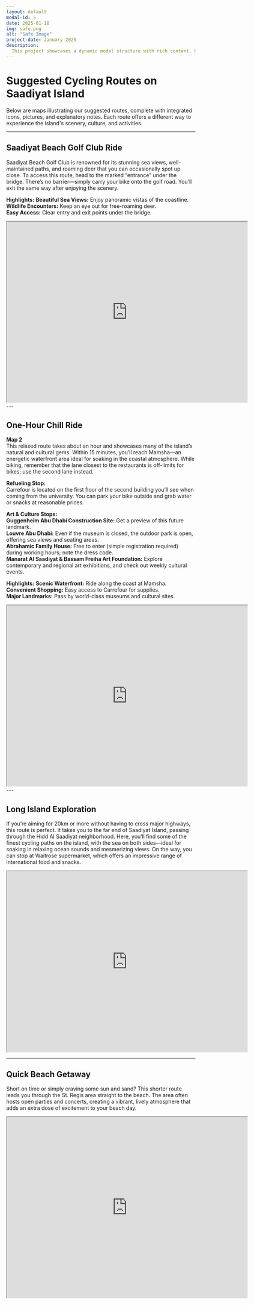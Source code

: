 ```yaml
---
layout: default
modal-id: 5
date: 2025-01-10
img: safe.png
alt: "Safe Image"
project-date: January 2025
description: 
  This project showcases a dynamic modal structure with rich content. Below is the gallery featuring a single image.
---
```

<div style="text-align: left;">


# Suggested Cycling Routes on Saadiyat Island

Below are maps illustrating our suggested routes, complete with integrated icons, pictures, and explanatory notes. Each route offers a different way to experience the island's scenery, culture, and activities.

---

## Saadiyat Beach Golf Club Ride
 
Saadiyat Beach Golf Club is renowned for its stunning sea views, well-maintained paths, and roaming deer that you can occasionally spot up close. To access this route, head to the marked “entrance” under the bridge. There’s no barrier—simply carry your bike onto the golf road. You’ll exit the same way after enjoying the scenery.

**Highlights:**
**Beautiful Sea Views:** Enjoy panoramic vistas of the coastline.  
**Wildlife Encounters:** Keep an eye out for free-roaming deer.  
**Easy Access:** Clear entry and exit points under the bridge.  

<iframe src="https://www.google.com/maps/d/u/0/embed?mid=1lZdCvFmYJq77S0Sjpb-OrTSmaPOKO7s&ehbc=2E312F" width="640" height="480"></iframe>
---

## One-Hour Chill Ride
**Map 2**  
This relaxed route takes about an hour and showcases many of the island’s natural and cultural gems. Within 15 minutes, you’ll reach Mamsha—an energetic waterfront area ideal for soaking in the coastal atmosphere. While biking, remember that the lane closest to the restaurants is off-limits for bikes; use the second lane instead.

**Refueling Stop:**  
  Carrefour is located on the first floor of the second building you’ll see when coming from the university. You can park your bike outside and grab water or snacks at reasonable prices.

**Art & Culture Stops:**  
 **Guggenheim Abu Dhabi Construction Site:** Get a preview of this future landmark.  
 **Louvre Abu Dhabi:** Even if the museum is closed, the outdoor park is open, offering sea views and seating areas.  
 **Abrahamic Family House:** Free to enter (simple registration required) during working hours; note the dress code.  
 **Manarat Al Saadiyat & Bassam Freiha Art Foundation:** Explore contemporary and regional art exhibitions, and check out weekly cultural events.

**Highlights:**
 **Scenic Waterfront:** Ride along the coast at Mamsha.  
 **Convenient Shopping:** Easy access to Carrefour for supplies.  
 **Major Landmarks:** Pass by world-class museums and cultural sites.

<iframe src="https://www.google.com/maps/d/u/0/embed?mid=13Sw5W96PwP5l7B6KZq8cXnyPftQ9HuQ&ehbc=2E312F" width="640" height="480"></iframe>
---

## Long Island Exploration
If you’re aiming for 20km or more without having to cross major highways, this route is perfect. It takes you to the far end of Saadiyat Island, passing through the Hidd Al Saadiyat neighborhood. Here, you’ll find some of the finest cycling paths on the island, with the sea on both sides—ideal for soaking in relaxing ocean sounds and mesmerizing views. On the way, you can stop at Waitrose supermarket, which offers an impressive range of international food and snacks.

<iframe src="https://www.google.com/maps/d/u/0/embed?mid=1DeioDwMLb7j8iUodj53QhEpH7CVAbC0&ehbc=2E312F" width="640" height="480"></iframe>

---

## Quick Beach Getaway
Short on time or simply craving some sun and sand? This shorter route leads you through the St. Regis area straight to the beach. The area often hosts open parties and concerts, creating a vibrant, lively atmosphere that adds an extra dose of excitement to your beach day.

<iframe src="https://www.google.com/maps/d/u/0/embed?mid=1H100N3BdYMHHeh2Lz7XdUX4hpJ2QIWE&ehbc=2E312F" width="640" height="480"></iframe>







